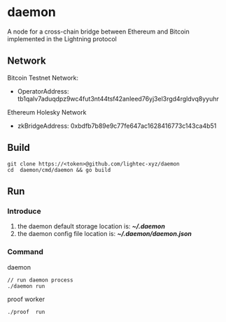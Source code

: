 # daemon

A node for a cross-chain bridge between Ethereum and Bitcoin implemented in the Lightning protocol

## Network

Bitcoin Testnet Network:

* OperatorAddress: tb1qalv7aduqdpz9wc4fut3nt44tsf42anleed76yj3el3rgd4rgldvq8yyuhr

Ethereum Holesky Network

* zkBridgeAddress: 0xbdfb7b89e9c77fe647ac1628416773c143ca4b51

## Build

    git clone https://<token>@github.com/lightec-xyz/daemon
    cd  daemon/cmd/daemon && go build

## Run

### Introduce

1. the daemon default storage location is: ***~/.daemon***
2. the daemon config file location is: ***~/.daemon/daemon.json***

### Command
daemon

    // run daemon process
    ./daemon run
   
proof worker

    ./proof  run

    
    
    


    